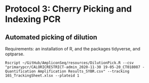 # Protocol 3: Cherry Picking and Indexing PCR


## Automated picking of dilution
Requirements: an installation of R, and the packages tidyverse, and optparse.
```
Rscript ~/GitHub/AmpliconSeq/resources/DilutionPick.R --csv "primarypcr/CALORICRESTRICT-admin_2020-11-30 19-05-20_CT018087 -  Quantification Amplification Results_SYBR.csv" --tracking 16S_TrackingSheet.xlsx --plateid 1
```
